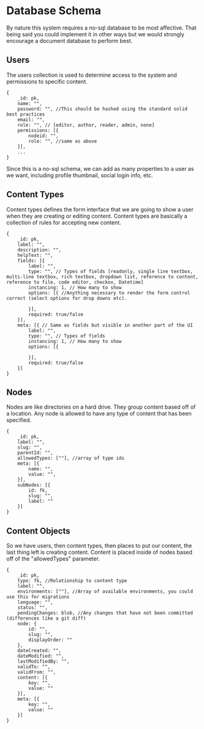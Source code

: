 # Database Schema

By nature this system requires a no-sql database to be most affective. That being said you could implement it in other
ways but we would strongly encourage a document database to perform best.

## Users

The users collection is used to determine access to the system and permissions to specific content.

    {
        _id: pk,
        name: "",
        password: "", //This should be hashed using the standard solid best practices
        email: "",
        role: "", // [editor, author, reader, admin, none]
        permissions: [{
            nodeid: "",
            role: "", //same as above
        }],
        ...
    }

Since this is a no-sql schema, we can add as many properties to a user as we want, including profile thumbnail, social
login info, etc.


## Content Types

Content types defines the form interface that we are going to show a user when they are creating or editing content.
Content types are basically a collection of rules for accepting new content.

    {
        _id: pk,
        label: "",
        description: "",
        helpText: "",
        fields: [{
            label: "",
            type: "", // Types of fields [readonly, single line textbox, multi-line textbox, rich textbox, dropdown list, reference to content, reference to file, code editor, checkox, Datetime]
            instancing: 1, // How many to show
            options: [{ //Anything necessary to render the form control correct (select options for drop downs etc).

            }],
            required: true/false
        }],
        meta: [{ // Same as fields but visible in another part of the UI
            label: "",
            type: "", // Types of fields
            instancing: 1, // How many to show
            options: [{

            }],
            required: true/false
        }]
    }

## Nodes

Nodes are like directories on a hard drive. They group content based off of a location. Any node is allowed to have any type of content that has been specified.

    {
        _id: pk,
        label: "",
        slug: "",
        parentId: "",
        allowedTypes: [""], //array of type ids
        meta: [{
            name: "",
            value: "",
        }],
        subNodes: [{
            id: fk,
            slug: "",
            label: ""
        }]
    }

## Content Objects

So we have users, then content types, then places to put our content, the last thing left is creating content. Content is placed inside of nodes based off of the "allowedTypes" parameter.

    {
        _id: pk,
        type: fk, //Relationship to content type
        label: "",
        environments: [""], //Array of available environments, you could use this for migrations
        language: "",
        status: "",
        pendingChanges: blob, //Any changes that have not been committed (differences like a git diff)
        node: {
            id: "",
            slug: "",
            displayOrder: ""
        },
        dateCreated: "",
        dateModified: "",
        lastModifiedBy: "",
        validTo: "",
        validFrom: "",
        content: [{
            key: "",
            value: ""
        }],
        meta: [{
            key: "",
            value: ""
        }]
    }